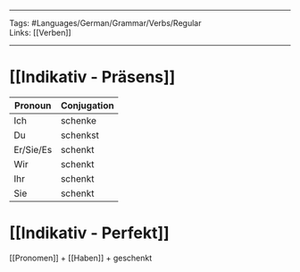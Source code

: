 ___
Tags: #Languages/German/Grammar/Verbs/Regular  
Links: [[Verben]]
___
# [[Indikativ - Präsens]]
Pronoun|Conjugation
------------ | ------------
Ich | schenke
Du | schenkst
Er/Sie/Es | schenkt
Wir | schenkt
Ihr | schenkt
Sie | schenkt


# [[Indikativ - Perfekt]]
[[Pronomen]] + [[Haben]] + geschenkt